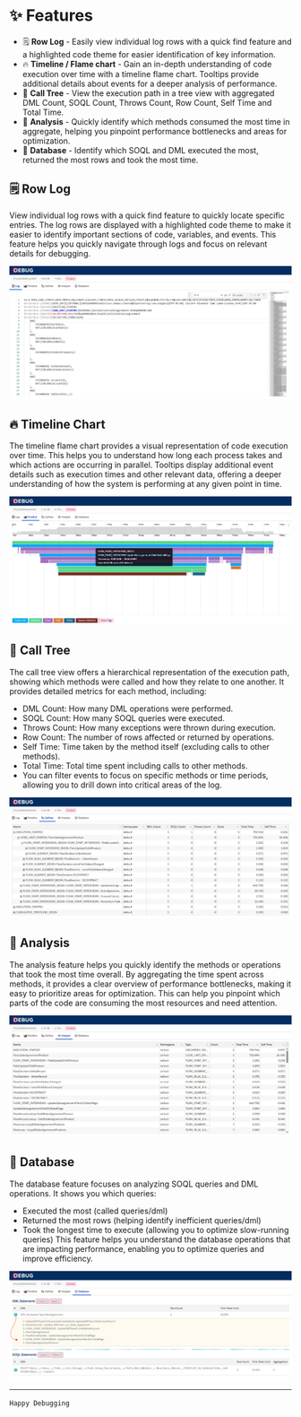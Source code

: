 # ✨ Features

- 🗒️ **Row Log** - Easily view individual log rows with a quick find feature and a highlighted code theme for easier identification of key information.
- 🔥 **Timeline / Flame chart** - Gain an in-depth understanding of code execution over time with a timeline flame chart. Tooltips provide additional details about events for a deeper analysis of performance.
- 🌳 **Call Tree** - View the execution path in a tree view with aggregated DML Count, SOQL Count, Throws Count, Row Count, Self Time and Total Time.
- 🧠 **Analysis** - Quickly identify which methods consumed the most time in aggregate, helping you pinpoint performance bottlenecks and areas for optimization.
- 💾 **Database** - Identify which SOQL and DML executed the most, returned the most rows and took the most time.


## 🗒️ Row Log

View individual log rows with a quick find feature to quickly locate specific entries. The log rows are displayed with a highlighted code theme to make it easier to identify important sections of code, variables, and events. This feature helps you quickly navigate through logs and focus on relevant details for debugging.

![Row Log View](./media/row.jpg)

## 🔥 Timeline Chart

The timeline flame chart provides a visual representation of code execution over time. This helps you to understand how long each process takes and which actions are occurring in parallel. Tooltips display additional event details such as execution times and other relevant data, offering a deeper understanding of how the system is performing at any given point in time.

![Timeline View](./media/timeline.png)

## 🌳 Call Tree 

The call tree view offers a hierarchical representation of the execution path, showing which methods were called and how they relate to one another. It provides detailed metrics for each method, including:

- DML Count: How many DML operations were performed.
- SOQL Count: How many SOQL queries were executed.
- Throws Count: How many exceptions were thrown during execution.
- Row Count: The number of rows affected or returned by operations.
- Self Time: Time taken by the method itself (excluding calls to other methods).
- Total Time: Total time spent including calls to other methods.
- You can filter events to focus on specific methods or time periods, allowing you to drill down into critical areas of the log.

![Calltree View](./media/calltree.jpg)

## 🧠 Analysis

The analysis feature helps you quickly identify the methods or operations that took the most time overall. By aggregating the time spent across methods, it provides a clear overview of performance bottlenecks, making it easy to prioritize areas for optimization. This can help you pinpoint which parts of the code are consuming the most resources and need attention.

![Analysis View](./media/analysis.jpg)

## 💾 Database 

The database feature focuses on analyzing SOQL queries and DML operations. It shows you which queries:

- Executed the most (called queries/dml)
- Returned the most rows (helping identify inefficient queries/dml)
- Took the longest time to execute (allowing you to optimize slow-running queries) This feature helps you understand the database operations that are impacting performance, enabling you to optimize queries and improve efficiency.

![Database View](./media/database.jpg)

---

`Happy Debugging`

 